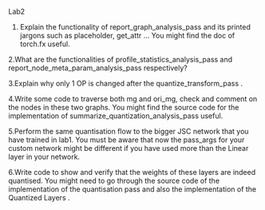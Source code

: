 Lab2

1. Explain the functionality of report_graph_analysis_pass and its printed jargons such as placeholder, get_attr … You might find the doc of torch.fx useful.

2.What are the functionalities of profile_statistics_analysis_pass and report_node_meta_param_analysis_pass respectively?



3.Explain why only 1 OP is changed after the quantize_transform_pass .

4.Write some code to traverse both mg and ori_mg, check and comment on the nodes in these two graphs. You might find the source code for the implementation of summarize_quantization_analysis_pass useful.

5.Perform the same quantisation flow to the bigger JSC network that you have trained in lab1. You must be aware that now the pass_args for your custom network might be different if you have used more than the Linear layer in your network.

6.Write code to show and verify that the weights of these layers are indeed quantised. You might need to go through the source code of the implementation of the quantisation pass and also the implementation of the Quantized Layers .

